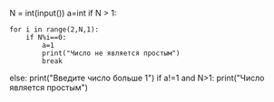 N = int(input())
a=int
if N > 1:
    
    for i in range(2,N,1): 
        if N%i==0:
            a=1
            print("Число не является простым")
            break
else:
        print("Введите число больше 1")
if a!=1 and N>1:
   print("Число является простым")
